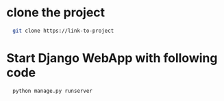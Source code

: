 # clone the project

```bash
  git clone https://link-to-project
```

# Start Django WebApp with following code

```bash
  python manage.py runserver
```
